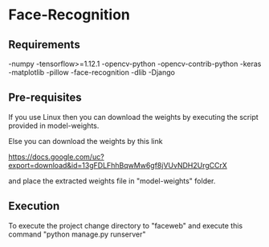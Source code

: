 # Face-Recognition

## Requirements
-numpy
-tensorflow>=1.12.1
-opencv-python
-opencv-contrib-python
-keras
-matplotlib
-pillow
-face-recognition
-dlib
-Django

## Pre-requisites

If you use Linux then you can download the weights by executing the script provided in model-weights.

Else you can download the weights by this link

https://docs.google.com/uc?export=download&id=13gFDLFhhBqwMw6gf8jVUvNDH2UrgCCrX

and place the extracted weights file in "model-weights" folder.

## Execution

To execute the project change directory to "faceweb" and execute this command
"python manage.py runserver"

